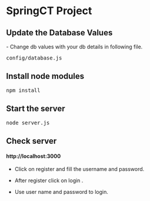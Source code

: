 # SpringCT  Project

<h2>Update the Database Values</h2>
- Change db values with your db details in following file.

<pre>config/database.js </pre>

<h2>Install node modules</h2>

<pre>npm install </pre>

<h2>Start the server</h2>
<pre>node server.js</pre>

<h2>Check server</h2>

<h4>http://localhost:3000</h4>

- Click on register and fill the username and password.

- After register click on login .

- Use user name and password to login.

